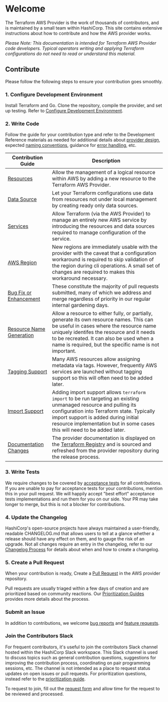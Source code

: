 # Welcome

The Terraform AWS Provider is the work of thousands of contributors, and is maintained by a small team within HashiCorp. This site contains extensive instructions about how to contribute and how the AWS provider works.

_Please Note: This documentation is intended for Terraform AWS Provider code developers. Typical operators writing and applying Terraform configurations do not need to read or understand this material._

## Contribute

Please follow the following steps to ensure your contribution goes smoothly.

### 1. Configure Development Environment

Install Terraform and Go. Clone the repository, compile the provider, and set up testing. Refer to [Configure Development Environment](development-environment.md).

### 2. Write Code

Follow the guide for your contribution type and refer to the Development Reference materials as needed for additional details about [provider design](provider-design.md), expected [naming conventions](naming.md), guidance for [error handling](error-handling.md), etc.

| Contribution Guide | Description |
|--------------------|-------------|
| [Resources](add-a-new-resource.md) | Allow the management of a logical resource within AWS by adding a new resource to the Terraform AWS Provider. |
| [Data Source](add-a-new-datasource.md) | Let your Terraform configurations use data from resources not under local management by creating ready only data sources. |
| [Services](add-a-new-service.md) | Allow Terraform (via the AWS Provider) to manage an entirely new AWS service by introducing the resources and data sources required to manage configuration of the service. |
| [AWS Region](add-a-new-region.md) | New regions are immediately usable with the provider with the caveat that a configuration workaround is required to skip validation of the region during cli operations. A small set of changes are required to makes this workaround necessary. |
| [Bug Fix or Enhancement](bugs-and-enhancements.md) | These constitute the majority of pull requests submitted, many of which we address and merge regardless of priority in our regular internal gardening days. |
| [Resource Name Generation](resource-name-generation.md) | Allow a resource to either fully, or partially, generate its own resource names. This can be useful in cases where the resource name uniquely identifes the resource and it needs to be recreated. It can also be used when a name is required, but the specific name is not important. |
| [Tagging Support](resource-tagging.md) | Many AWS resources allow assigning metadata via tags. However, frequently AWS services are launched without tagging support so this will often need to be added later. |
| [Import Support](add-import-support.md) | Adding import support allows `terraform import` to be run targeting an existing unmanaged resource and pulling its configuration into Terraform state. Typically import support is added during initial resource implementation but in some cases this will need to be added later. |
| [Documentation Changes](documentation-changes.md)| The provider documentation is displayed on the [Terraform Registry](https://registry.terraform.io/providers/hashicorp/aws/latest) and is sourced and refreshed from the provider repository during the release process. |

### 3. Write Tests

We require changes to be covered by [acceptance tests](running-and-writing-acceptance-tests.md) for all contributions. If you are unable to pay for acceptance tests for your contributions, mention this in your pull request. We will happily accept "best effort" acceptance tests implementations and run them for you on our side. Your PR may take longer to merge, but this is not a blocker for contributions.

### 4. Update the Changelog

HashiCorp's open-source projects have always maintained a user-friendly, readable CHANGELOG.md that allows users to tell at a glance whether a release should have any effect on them, and to gauge the risk of an upgrade. Not all changes require an entry in the changelog, refer to our [Changelog Process](changelog-process.md) for details about when and how to create a changelog.

### 5. Create a Pull Request

When your contribution is ready, Create a [Pull Request](raising-a-pull-request.md) in the AWS provider repository.

Pull requests are usually triaged within a few days of creation and are prioritized based on community reactions. Our [Prioritization Guides](prioritization.md) provides more details about the process.

### Submit an Issue

In addition to contributions, we welcome [bug reports](https://github.com/hashicorp/terraform-provider-aws/issues/new?assignees=&labels=&template=Bug_Report.md) and [feature requests](https://github.com/hashicorp/terraform-provider-aws/issues/new?assignees=&labels=enhancement&template=Feature_Request.md).

### Join the Contributors Slack

For frequent contributors, it's useful to join the contributors Slack channel hosted within the HashiCorp Slack workspace. This Slack channel is used to discuss topics such as general contribution questions, suggestions for improving the contribution process, coordinating on pair programming sessions, etc. The channel is not intended as a place to request status updates on open issues or pull requests. For prioritization questions, instead refer to the [prioritization guide](prioritization.md).

To request to join, fill out the [request form](https://forms.gle/Gf9ZAmUYXuzafkct6) and allow time for the request to be reviewed and processed.
